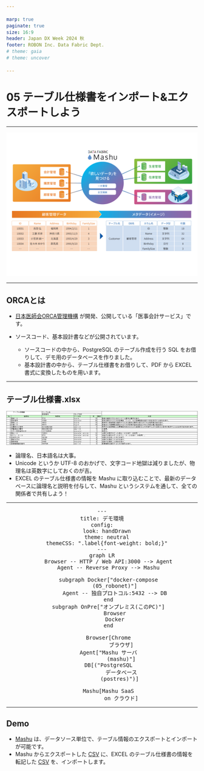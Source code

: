 ```yaml
---

marp: true
paginate: true
size: 16:9
header: Japan DX Week 2024 秋
footer: ROBON Inc. Data Fabric Dept.
# theme: gaia
# theme: uncover

---
```


# 05 テーブル仕様書をインポート&エクスポートしよう

---

![bg 90%](../img/mashu.png)

---

## ORCAとは
- [日本医師会ORCA管理機構](https://www.orca.med.or.jp/) が開発、公開している「医事会計サービス」です。

- ソースコード、基本設計書などが公開されています。
  - ソースコードの中から、PostgreSQL のテーブル作成を行う SQL をお借りして、デモ用のデータベースを作りました。
  - 基本設計書の中から、テーブル仕様書をお借りして、PDF から EXCEL 書式に変換したものを用います。

---

## テーブル仕様書.xlsx
![](../img/orca.png)
- 論理名、日本語名は大事。
- Unicode というか UTF-8 のおかげで、文字コード地獄は減りましたが、物理名は英数字にしておくのが吉。
- EXCEL のテーブル仕様書の情報を Mashu に取り込むことで、最新のデータベースに論理名と説明を付与して、Mashu というシステムを通して、全ての関係者で共有しよう！

---

<pre class="mermaid" style="text-align: center">
---
title: デモ環境
config:
   look: handDrawn
   theme: neutral
   themeCSS: ".label{font-weight: bold;}"
---
graph LR
    Browser -- HTTP / Web API:3000 --> Agent
    Agent -- Reverse Proxy --> Mashu

    subgraph Docker["docker-compose
        (05_robonet)"]
        Agent -- 独自プロトコル:5432 --> DB
    end
    subgraph OnPre["オンプレミス(このPC)"]
        Browser
        Docker
    end
    
    Browser[Chrome
            ブラウザ]
    Agent["Mashu サーバ
            (mashu)"]
    DB[("PostgreSQL
            データベース
            (postres)")] 

    Mashu[Mashu SaaS
            on クラウド]
</pre>

---

## Demo
- [Mashu](http://localhost/) は、データソース単位で、テーブル情報のエクスポートとインポートが可能です。
- Mashu からエクスポートした [CSV](ORCA_utf8.csv) に、EXCEL のテーブル仕様書の情報を転記した [CSV](ORCA_output.csv) を、インポートします。
